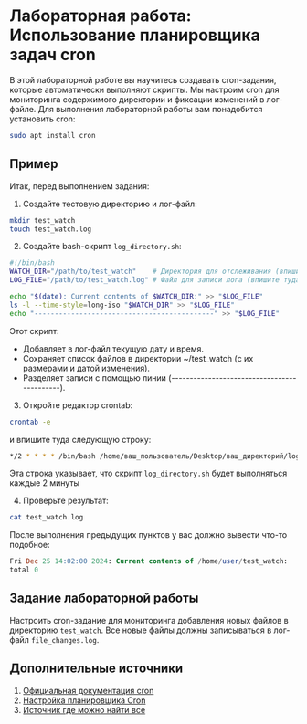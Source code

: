 # Лабораторная работа: Использование планировщика задач cron
В этой лабораторной работе вы научитесь создавать cron-задания, которые автоматически выполняют скрипты. Мы настроим cron для мониторинга содержимого директории и фиксации изменений в лог-файле.
Для выполнения лабораторной работы вам понадобится установить cron:
```bash
sudo apt install cron
```

## Пример
Итак, перед выполнением задания:
1. Создайте тестовую директорию и лог-файл:
```bash
mkdir test_watch
touch test_watch.log
```

2. Создайте bash-скрипт ```log_directory.sh```:
```bash
#!/bin/bash
WATCH_DIR="/path/to/test_watch"    # Директория для отслеживания (впишите туда свой путь до директория)
LOG_FILE="/path/to/test_watch.log" # Файл для записи лога (впишите туда свой путь до файла)

echo "$(date): Current contents of $WATCH_DIR:" >> "$LOG_FILE"
ls -l --time-style=long-iso "$WATCH_DIR" >> "$LOG_FILE"
echo "--------------------------------------------" >> "$LOG_FILE"
```
Этот скрипт:
- Добавляет в лог-файл текущую дату и время.
- Сохраняет список файлов в директории ~/test_watch (с их размерами и датой изменения).
- Разделяет записи с помощью линии (--------------------------------------------).

3. Откройте редактор crontab:
```bash
crontab -e
```
и впишите туда следующую строку:
```bash
*/2 * * * * /bin/bash /home/ваш_пользователь/Desktop/ваш_директорий/log_directory.sh
```
Эта строка указывает, что скрипт ```log_directory.sh``` будет выполняться каждые 2 минуты

4. Проверьте результат:
```bash
cat test_watch.log
```
После выполнения предыдущих пунктов у вас должно вывести что-то подобное:
```sql
Fri Dec 25 14:02:00 2024: Current contents of /home/user/test_watch:
total 0
```

## Задание лабораторной работы
Настроить cron-задание для мониторинга добавления новых файлов в директорию ```test_watch```. Все новые файлы должны записываться в лог-файл ```file_changes.log```.

## Дополнительные источники
1. [Официальная документация cron](https://help.ubuntu.ru/wiki/cron)
2. [Настройка планировщика Cron](https://1cloud.ru/help/linux/kak-nastroit-planirovshchik-cron-na-crontab-linux)
3. [Источник где можно найти все](https://google.com)
